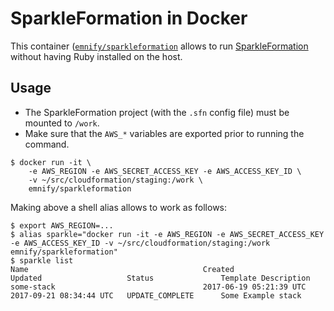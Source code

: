 # SparkleFormation in Docker

This container ([`emnify/sparkleformation`](https://hub.docker.com/r/emnify/sparkleformation/) allows to run [SparkleFormation](http://www.sparkleformation.io/) without having Ruby installed on the host.

## Usage

- The SparkleFormation project (with the `.sfn` config file) must be mounted to `/work`.
- Make sure that the `AWS_*` variables are exported prior to running the command.

```shell
$ docker run -it \
    -e AWS_REGION -e AWS_SECRET_ACCESS_KEY -e AWS_ACCESS_KEY_ID \
    -v ~/src/cloudformation/staging:/work \
    emnify/sparkleformation
```

Making above a shell alias allows to work as follows:


```shell
$ export AWS_REGION=...
$ alias sparkle="docker run -it -e AWS_REGION -e AWS_SECRET_ACCESS_KEY -e AWS_ACCESS_KEY_ID -v ~/src/cloudformation/staging:/work emnify/sparkleformation"
$ sparkle list
Name                                       Created                   Updated                   Status               Template Description
some-stack                                 2017-06-19 05:21:39 UTC   2017-09-21 08:34:44 UTC   UPDATE_COMPLETE      Some Example stack
```


